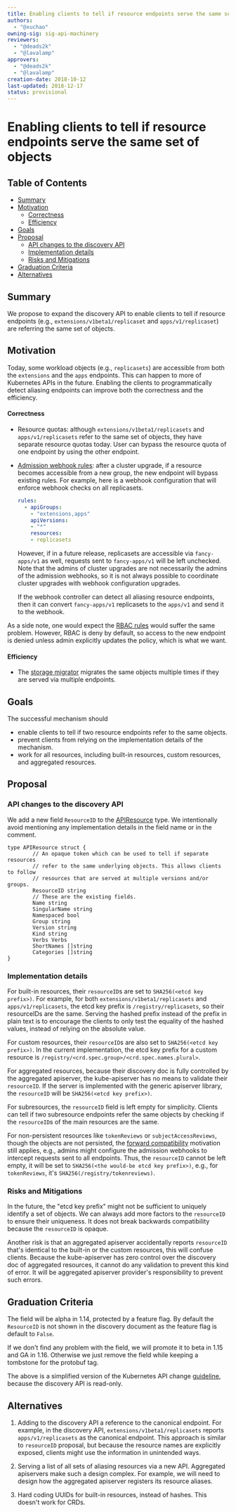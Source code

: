 ```yaml
---
title: Enabling clients to tell if resource endpoints serve the same set of objects
authors:
  - "@xuchao"
owning-sig: sig-api-machinery
reviewers:
  - "@deads2k"
  - "@lavalamp"
approvers:
  - "@deads2k"
  - "@lavalamp"
creation-date: 2018-10-12
last-updated: 2018-12-17
status: provisional
---
```


# Enabling clients to tell if resource endpoints serve the same set of objects

## Table of Contents

<!-- toc -->
- [Summary](#summary)
- [Motivation](#motivation)
    - [Correctness](#correctness)
    - [Efficiency](#efficiency)
- [Goals](#goals)
- [Proposal](#proposal)
  - [API changes to the discovery API](#api-changes-to-the-discovery-api)
  - [Implementation details](#implementation-details)
  - [Risks and Mitigations](#risks-and-mitigations)
- [Graduation Criteria](#graduation-criteria)
- [Alternatives](#alternatives)
<!-- /toc -->

## Summary

We propose to expand the discovery API to enable clients to tell if resource
endpoints (e.g., `extensions/v1beta1/replicaset` and `apps/v1/replicaset`) are
referring the same set of objects.

## Motivation

Today, some workload objects (e.g., `replicasets`) are accessible from both the
`extensions` and the `apps` endpoints. This can happen to more of Kubernetes
APIs in the future. Enabling the clients to programmatically detect aliasing
endpoints can improve both the correctness and the efficiency.

#### Correctness
* Resource quotas: although `extensions/v1beta1/replicasets` and
  `apps/v1/replicasets` refer to the same set of objects, they have separate
  resource quotas today. User can bypass the resource quota of one endpoint by
  using the other endpoint.

* [Admission webhook rules][]: after a cluster upgrade, if a
  resource becomes accessible from a new group, the new endpoint will bypass
  existing rules. For example, here is a webhook configuration that will enforce
  webhook checks on all replicasets.

  ```yaml
  rules:
    - apiGroups:
      - "extensions,apps"
      apiVersions:
      - "*"
      resources:
      - replicasets
  ```

  However, if in a future release, replicasets are accessible via
  `fancy-apps/v1` as well, requests sent to `fancy-apps/v1` will be left
  unchecked. Note that the admins of cluster upgrades are not necessarily the
  admins of the admission webhooks, so it is not always possible to coordinate
  cluster upgrades with webhook configuration upgrades.

  If the webhook controller can detect all aliasing resource endpoints, then it
  can convert `fancy-apps/v1` replicasets to the `apps/v1` and send it to the
  webhook.

[Admission webhook rules]:https://github.com/kubernetes/kubernetes/blob/18778ea4a151d5f8b346332cb2822b2b0f9d1981/staging/src/k8s.io/api/admissionregistration/v1beta1/types.go#L29

  As a side note, one would expect the [RBAC rules][] would suffer the same
  problem. However, RBAC is deny by default, so access to the new endpoint is
  denied unless admin explicitly updates the policy, which is what we want.

[RBAC rules]:https://github.com/kubernetes/kubernetes/blob/18778ea4a151d5f8b346332cb2822b2b0f9d1981/staging/src/k8s.io/api/authorization/v1/types.go#L249

#### Efficiency

* The [storage migrator][] migrates the same objects multiple times if they are
served via multiple endpoints.

[storage migrator]:https://github.com/kubernetes-sigs/kube-storage-version-migrator


## Goals

The successful mechanism should
* enable clients to tell if two resource endpoints refer to the same objects.
* prevent clients from relying on the implementation details of the mechanism.
* work for all resources, including built-in resources, custom resources, and
  aggregated resources.

## Proposal

### API changes to the discovery API

We add a new field `ResourceID` to the [APIResource][] type. We intentionally avoid
mentioning any implementation details in the field name or in the comment.

[APIResource]:https://github.com/kubernetes/kubernetes/blob/f22334f14d92565ec3ff9d4ff2b995eae9af622a/staging/src/k8s.io/apimachinery/pkg/apis/meta/v1/types.go#L881-L905

```golang
type APIResource struct {
        // An opaque token which can be used to tell if separate resources
        // refer to the same underlying objects. This allows clients to follow
        // resources that are served at multiple versions and/or groups.
        ResourceID string
        // These are the existing fields.
        Name string
        SingularName string
        Namespaced bool
        Group string
        Version string
        Kind string
        Verbs Verbs
        ShortNames []string
        Categories []string
}
```

### Implementation details

For built-in resources, their `resourceID`s are set to `SHA256(<etcd key
prefix>)`. For example, for both `extensions/v1beta1/replicasets` and
`apps/v1/replicasets`, the etcd key prefix is `/registry/replicasets`, so their
resourceIDs are the same. Serving the hashed prefix instead of the prefix in
plain text is to encourage the clients to only test the equality of the hashed
values, instead of relying on the absolute value.

For custom resources, their `resourceID`s are also set to `SHA256(<etcd key
prefix>)`. In the current implementation, the etcd key prefix for a custom
resource is `/registry/<crd.spec.group>/<crd.spec.names.plural>`.

For aggregated resources, because their discovery doc is fully controlled
by the aggregated apiserver, the kube-apiserver has no means to validate their
`resourceID`. If the server is implemented with the generic apiserver library,
the `resourceID` will be `SHA256(<etcd key prefix>)`.

For subresources, the `resourceID` field is left empty for simplicity. Clients
can tell if two subresource endpoints refer the same objects by checking if the
`resourceID`s of the main resources are the same.

For non-persistent resources like `tokenReviews` or `subjectAccessReviews`,
though the objects are not persisted, the [forward compatibility][] motivation
still applies, e.g., admins might configure the admission webhooks to intercept
requests sent to all endpoints. Thus, the `resourceID` cannot be left empty, it
will be set to `SHA256(<the would-be etcd key prefix>)`, e.g., for
`tokenReviews`, it's `SHA256(/registry/tokenreviews)`. 

[forward compatibility]:#broken-forwards-compatibility

### Risks and Mitigations

In the future, the "etcd key prefix" might not be sufficient to uniquely
identify a set of objects. We can always add more factors to the `resourceID` to
ensure their uniqueness. It does not break backwards compatibility because the
`resourceID` is opaque.

Another risk is that an aggregated apiserver accidentally reports `resourceID`
that's identical to the built-in or the custom resources, this will confuse
clients. Because the kube-apiserver has zero control over the discovery doc of
aggregated resources, it cannot do any validation to prevent this kind of error.
It will be aggregated apiserver provider's responsibility to prevent such errors.

## Graduation Criteria

The field will be alpha in 1.14, protected by a feature flag. By default the
`ResourceID` is not shown in the discovery document as the feature flag
is default to `False`.

If we don't find any problem with the field, we will promote it to beta in 1.15
and GA in 1.16. Otherwise we just remove the field while keeping a tombstone
for the protobuf tag.

The above is a simplified version of the Kubernetes API change [guideline][],
because the discovery API is read-only.

[guideline]:https://github.com/kubernetes/community/blob/master/contributors/devel/api_changes.md#alpha-field-in-existing-api-version

## Alternatives
1. Adding to the discovery API a reference to the canonical endpoint. For
   example, in the discovery API, `extensions/v1beta1/replicasets` reports
   `apps/v1/replicasets` as the canonical endpoint. This approach is similar to
   `resourceID` proposal, but because the resource names are explicitly exposed,
   clients might use the information in unintended ways.

2. Serving a list of all sets of aliasing resources via a new API. Aggregated
   apiservers make such a design complex. For example, we will need to design how
   the aggregated apiserver registers its resource aliases. 

3. Hard coding UUIDs for built-in resources, instead of hashes. This doesn't
   work for CRDs.
